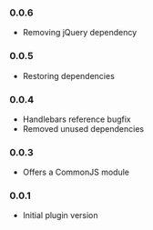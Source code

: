 ### 0.0.6

* Removing jQuery dependency

### 0.0.5

* Restoring dependencies

### 0.0.4

* Handlebars reference bugfix
* Removed unused dependencies

### 0.0.3

* Offers a CommonJS module

### 0.0.1

* Initial plugin version
